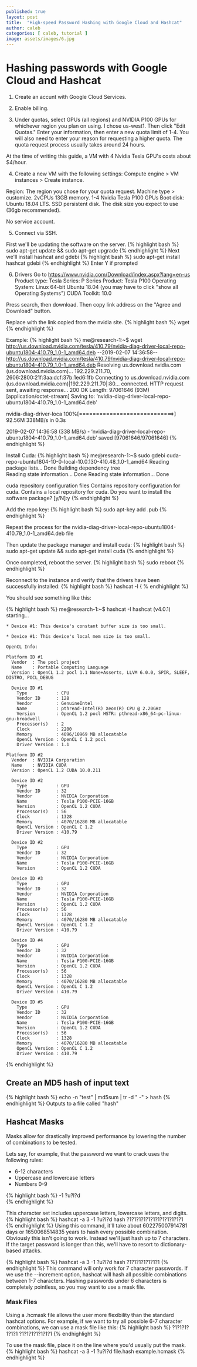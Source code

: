 ```yaml
---
published: true
layout: post
title:  "High-speed Password Hashing with Google Cloud and Hashcat"
author: caleb
categories: [ caleb, tutorial ]
image: assets/images/6.jpg
---
```


# Hashing passwords with Google Cloud and Hashcat

1. Create an accunt with Google Cloud Services.

2. Enable billing. 

3. Under quotas, select GPUs (all regions) and NVIDIA P100 GPUs for whichever region you plan on using. I chose us-west1. Then click "Edit Quotas." Enter your information, then enter a new quota limit of 1-4. You will also need to enter your reason for requesting a higher quota. The quota request process usually takes around 24 hours. 

At the time of writing this guide, a VM with 4 Nvidia Tesla GPU's costs about $4/hour. 

4. Create a new VM with the following settings:
Compute engine > VM instances > Create instance.

Region: The region you chose for your quota request.
Machine type > customize. 2vCPUs 13GB memory. 1-4 Nvidia Tesla P100 GPUs
Boot disk: Ubuntu 18.04 LTS. SSD persistent disk. The disk size you expect to use (36gb recommended). 

No service account.

5. Connect via SSH. 

First we'll be updating the software on the server. 
{% highlight bash %}
	sudo apt-get update && sudo apt-get upgrade
{% endhighlight %}
Next we'll install hashcat and gdebi
{% highlight bash %}
	sudo apt-get install hashcat gdebi
{% endhighlight %}
Enter Y if prompted

6. Drivers
Go to https://www.nvidia.com/Download/index.aspx?lang=en-us 
Product type: Tesla
Series: P Series
Product: Tesla P100
Operating System: Linux 64-bit Ubuntu 18.04 (you may have to click "show all Operating Systems")
CUDA Toolkit: 10.0

Press search, then download. Then copy link address on the "Agree and Download" button. 

Replace <link> with the link copied from the nvidia site. 
{% highlight bash %}
wget <link>
{% endhighlight %}

Example:
{% highlight bash %}
me@research-1:~$ wget http://us.download.nvidia.com/tesla/410.79/nvidia-diag-driver-local-repo-ubuntu1804-410.79_1.0-1_amd64.deb
--2019-02-07 14:36:58--  http://us.download.nvidia.com/tesla/410.79/nvidia-diag-driver-local-repo-ubuntu1804-410.79_1.0-1_amd64.deb
Resolving us.download.nvidia.com (us.download.nvidia.com)... 192.229.211.70, 2606:2800:21f:3aa:dcf:37b:1ed6:1fb
Connecting to us.download.nvidia.com (us.download.nvidia.com)|192.229.211.70|:80... connected.
HTTP request sent, awaiting response... 200 OK
Length: 97061646 (93M) [application/octet-stream]
Saving to: ‘nvidia-diag-driver-local-repo-ubuntu1804-410.79_1.0-1_amd64.deb’

nvidia-diag-driver-loca 100%[============================>]  92.56M   338MB/s    in 0.3s    

2019-02-07 14:36:58 (338 MB/s) - ‘nvidia-diag-driver-local-repo-ubuntu1804-410.79_1.0-1_amd64.deb’ saved [97061646/97061646]
{% endhighlight %}

Install Cuda:
{% highlight bash %}
me@research-1:~$ sudo gdebi cuda-repo-ubuntu1804-10-0-local-10.0.130-410.48_1.0-1_amd64
Reading package lists... Done
Building dependency tree        
Reading state information... Done
Reading state information... Done

cuda repository configuration files
 Contains repository configuration for cuda.
 Contains a local repository for cuda.
Do you want to install the software package? [y/N]:y
{% endhighlight %}

Add the repo key:
{% highlight bash %}
sudo apt-key add <path to key>.pub
{% endhighlight %}
  
Repeat the process for the nvidia-diag-driver-local-repo-ubuntu1804-410.79_1.0-1_amd64.deb file

Then update the package manager and install cuda:
{% highlight bash %}
	sudo apt-get update && sudo apt-get install cuda
{% endhighlight %}
  
Once completed, reboot the server.
{% highlight bash %}
	sudo reboot
{% endhighlight %}
  
Reconnect to the instance and verify that the drivers have been successfully installed:
{% highlight bash %}
	hashcat -I
{ % endhighlight %}

You should see something like this:

{% highlight bash %}
	me@research-1:~$ hashcat -I
	hashcat (v4.0.1) starting...

	* Device #1: This device's constant buffer size is too small.

	* Device #1: This device's local mem size is too small.

	OpenCL Info:

	Platform ID #1
	  Vendor  : The pocl project
	  Name    : Portable Computing Language
	  Version : OpenCL 1.2 pocl 1.1 None+Asserts, LLVM 6.0.0, SPIR, SLEEF, DISTRO, POCL_DEBUG

	  Device ID #1
		Type           : CPU
		Vendor ID      : 128
		Vendor         : GenuineIntel
		Name           : pthread-Intel(R) Xeon(R) CPU @ 2.20GHz
		Version        : OpenCL 1.2 pocl HSTR: pthread-x86_64-pc-linux-gnu-broadwell
		Processor(s)   : 2
		Clock          : 2200
		Memory         : 4096/10969 MB allocatable
		OpenCL Version : OpenCL C 1.2 pocl
		Driver Version : 1.1

	Platform ID #2
	  Vendor  : NVIDIA Corporation
	  Name    : NVIDIA CUDA
	  Version : OpenCL 1.2 CUDA 10.0.211
	  
	  Device ID #2
		Type           : GPU
		Vendor ID      : 32
		Vendor         : NVIDIA Corporation
		Name           : Tesla P100-PCIE-16GB
		Version        : OpenCL 1.2 CUDA
		Processor(s)   : 56
		Clock          : 1328
		Memory         : 4070/16280 MB allocatable
		OpenCL Version : OpenCL C 1.2 
		Driver Version : 410.79

	  Device ID #2
		Type           : GPU
		Vendor ID      : 32
		Vendor         : NVIDIA Corporation
		Name           : Tesla P100-PCIE-16GB
		Version        : OpenCL 1.2 CUDA
	
	  Device ID #3
		Type           : GPU
		Vendor ID      : 32
		Vendor         : NVIDIA Corporation
		Name           : Tesla P100-PCIE-16GB
		Version        : OpenCL 1.2 CUDA
		Processor(s)   : 56
		Clock          : 1328
		Memory         : 4070/16280 MB allocatable
		OpenCL Version : OpenCL C 1.2 
		Driver Version : 410.79

	  Device ID #4
		Type           : GPU
		Vendor ID      : 32
		Vendor         : NVIDIA Corporation
		Name           : Tesla P100-PCIE-16GB
		Version        : OpenCL 1.2 CUDA
		Processor(s)   : 56
		Clock          : 1328
		Memory         : 4070/16280 MB allocatable
		OpenCL Version : OpenCL C 1.2 
		Driver Version : 410.79

	  Device ID #5
		Type           : GPU
		Vendor ID      : 32
		Vendor         : NVIDIA Corporation
		Name           : Tesla P100-PCIE-16GB
		Version        : OpenCL 1.2 CUDA
		Processor(s)   : 56
		Clock          : 1328
		Memory         : 4070/16280 MB allocatable
		OpenCL Version : OpenCL C 1.2 
		Driver Version : 410.79
{% endhighlight %}
  
## Create an MD5 hash of input text
{% highlight bash %}
	echo -n "test" | md5sum | tr -d " -" > hash
{% endhighlight %}
Outputs to a file called "hash"

## Hashcat Masks
Masks allow for drastically improved performance by lowering the number of combinations to be tested. 

Lets say, for example, that the password we want to crack uses the following rules:
  * 6-12 characters
  * Uppercase and lowercase letters
  * Numbers 0-9

{% highlight bash %}
	-1 ?u?l?d	
{% endhighlight %}
  
This character set includes uppercase letters, lowercase letters, and digits.
{% highlight bash %}
hashcat -a 3 -1 ?u?l?d hash ?1?1?1?1?1?1?1?1?1?1?1?1
{% endhighlight %}
Using this command, it'll take about 602275007914781 days or 1650068514835 years to hash every possible combination. Obviously this isn't going to work. Instead we'll just hash up to 7 characters. If the target password is longer than this, we'll have to resort to dictionary-based attacks. 
  
{% highlight bash %}
hashcat -a 3 -1 ?u?l?d hash ?1?1?1?1?1?1?1
{% endhighlight %}
This command will only work for 7 character passwords. If we use the --increment option, hashcat will hash all possible combinations between 1-7 characters. Hashing passwords under 6 characters is completely pointless, so you may want to use a mask file.

### Mask Files
Using a .hcmask file allows the user more flexibility than the standard hashcat options. For example, if we want to try all possible 6-7 character combinations, we can use a mask file like this:
{% highlight bash %}
?1?1?1?1?1?1
?1?1?1?1?1?1?1
{% endhighlight %}
  
To use the mask file, place it on the line where you'd usually put the mask. 
{% highlight bash %}
hashcat -a 3 -1 ?u?l?d file.hash example.hcmask
{% endhighlight %}
